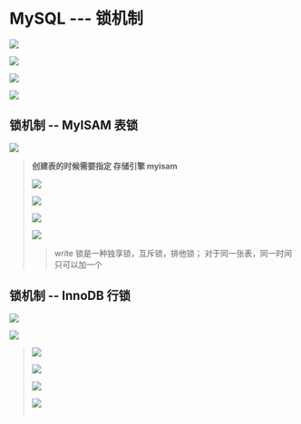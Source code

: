 # MySQL --- 锁机制

![](/Users/guohaojin/Desktop/春招-招聘-计算基础总结/数据库/imgs/0锁机制.png)

![](/Users/guohaojin/Desktop/春招-招聘-计算基础总结/数据库/imgs/0锁机制2.png)

![](/Users/guohaojin/Desktop/春招-招聘-计算基础总结/数据库/imgs/0锁机制3.png)

![](/Users/guohaojin/Desktop/春招-招聘-计算基础总结/数据库/imgs/0锁机制4.png)

## 锁机制 --  MyISAM 表锁

![](/Users/guohaojin/Desktop/春招-招聘-计算基础总结/数据库/imgs/0锁机制-表锁.png)

> **创建表的时候需要指定 存储引擎 myisam**
>
> ![](/Users/guohaojin/Desktop/春招-招聘-计算基础总结/数据库/imgs/0锁机制-表锁1.png)
>
> ![](/Users/guohaojin/Desktop/春招-招聘-计算基础总结/数据库/imgs/0锁机制-表锁2.png)
>
> ![](/Users/guohaojin/Desktop/春招-招聘-计算基础总结/数据库/imgs/0锁机制-表锁3.png)
>
> ![](/Users/guohaojin/Desktop/春招-招聘-计算基础总结/数据库/imgs/0锁机制-表锁4.png)
>
> > write 锁是一种独享锁，互斥锁，排他锁； 对于同一张表，同一时间只可以加一个



## 锁机制 -- InnoDB 行锁

![](/Users/guohaojin/Desktop/春招-招聘-计算基础总结/数据库/imgs/0锁机制-行锁.png)

![](/Users/guohaojin/Desktop/春招-招聘-计算基础总结/数据库/imgs/0锁机制-行锁2.png)

> ![](/Users/guohaojin/Desktop/春招-招聘-计算基础总结/数据库/imgs/0锁机制-行锁3.png)
>
> ![](/Users/guohaojin/Desktop/春招-招聘-计算基础总结/数据库/imgs/0锁机制-行锁4.png)
>
> ![](/Users/guohaojin/Desktop/春招-招聘-计算基础总结/数据库/imgs/0锁机制-行锁5.png)
>
> ![](/Users/guohaojin/Desktop/春招-招聘-计算基础总结/数据库/imgs/0锁机制-行锁6.png)
>
> ![]()
>
> 















